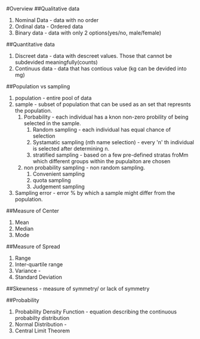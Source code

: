 #Overview
##Qualitative data
1. Nominal Data - data with no order
2. Ordinal data - Ordered data
3. Binary data - data with only 2 options(yes/no, male/female)

##Quantitative data
1. Discreet data - data with descreet values. Those that cannot be subdevided meaningfully(counts)
2. Continuus data - data that has contious value (kg can be devided into mg)

##Population vs sampling
1. population - entire pool of data
2. sample - subset of population that can be used as an set that represnts the population.
    1. Porbability - each individual has a knon non-zero probility of being selected in the sample.
        1. Random sampling - each individual has equal chance of selection
        2. Systamatic sampling (nth name selection) - every 'n' th individual is selected after determining n. 
        3. stratified sampling - based on a few pre-defined stratas froMm which different groups within the pupulaiton are chosen
    2. non probability sampling - non random sampling.
        1. Convenient sampling
        2. quota sampling
        3. Judgement sampling
3. Sampling error - error % by which a sample might differ from the population.

##Measure of Center 
1. Mean
2. Median
3. Mode

##Measure of Spread
1. Range
2. Inter-quartile range
3. Variance - 
4. Standard Deviation

##Skewness - measure of symmetry/ or lack of symmetry

##Probability
1. Probability Density Function - equation describing the continuous probabilty distribution
2. Normal Distribution - 
3. Central Limit Theorem
